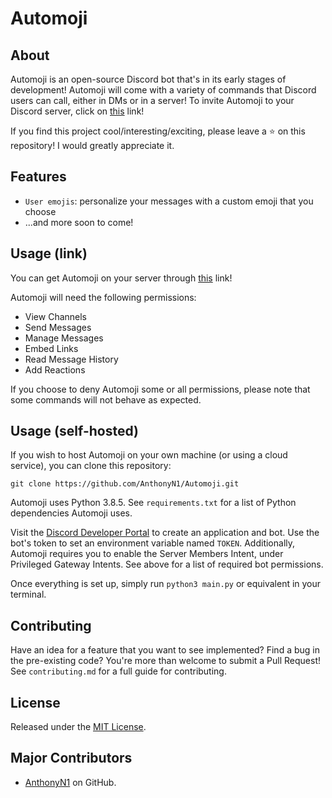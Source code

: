 # Automoji
## About
Automoji is an open-source Discord bot that's in its early stages of development! Automoji will come with a variety of commands that Discord users can call, either in DMs or in a server! To invite Automoji to your Discord server, click on [this](https://discord.com/api/oauth2/authorize?client_id=764554242362441738&permissions=93248&scope=bot) link!

If you find this project cool/interesting/exciting, please leave a :star: on this repository! I would greatly appreciate it.

## Features
* ```User emojis```: personalize your messages with a custom emoji that you choose
* ...and more soon to come!

## Usage (link)
You can get Automoji on your server through [this](https://discord.com/api/oauth2/authorize?client_id=764554242362441738&permissions=93248&scope=bot) link!

Automoji will need the following permissions:
* View Channels
* Send Messages
* Manage Messages
* Embed Links
* Read Message History
* Add Reactions

If you choose to deny Automoji some or all permissions, please note that some commands will not behave as expected.

## Usage (self-hosted)
If you wish to host Automoji on your own machine (or using a cloud service), you can clone this repository:
```
git clone https://github.com/AnthonyN1/Automoji.git
```
Automoji uses Python 3.8.5. See ```requirements.txt``` for a list of Python dependencies Automoji uses.

Visit the [Discord Developer Portal](https://discord.com/developers/applications) to create an application and bot. Use the bot's token to set an environment variable named ```TOKEN```. Additionally, Automoji requires you to enable the Server Members Intent, under Privileged Gateway Intents. See above for a list of required bot permissions.

Once everything is set up, simply run ```python3 main.py``` or equivalent in your terminal.

## Contributing
Have an idea for a feature that you want to see implemented? Find a bug in the pre-existing code? You're more than welcome to submit a Pull Request! See ```contributing.md``` for a full guide for contributing.

## License
Released under the [MIT License](https://opensource.org/licenses/MIT).

## Major Contributors
* [AnthonyN1](https://github.com/AnthonyN1) on GitHub.
